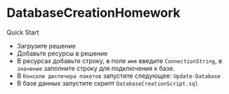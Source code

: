 # DatabaseCreationHomework

Quick Start

- Загрузите решение
- Добавьте ресурсы в решение
- В ресурсах добавьте строку, в поле ```имя``` введите ```ConnectionString```, в ```значение``` заполните строку для подключения к базе.
- В ```Консоли диспечера пакетов``` запустите следующее: ```Update-Database```
- В базе данных запустите скрипт ```DatabaseCreationScript.sql```
